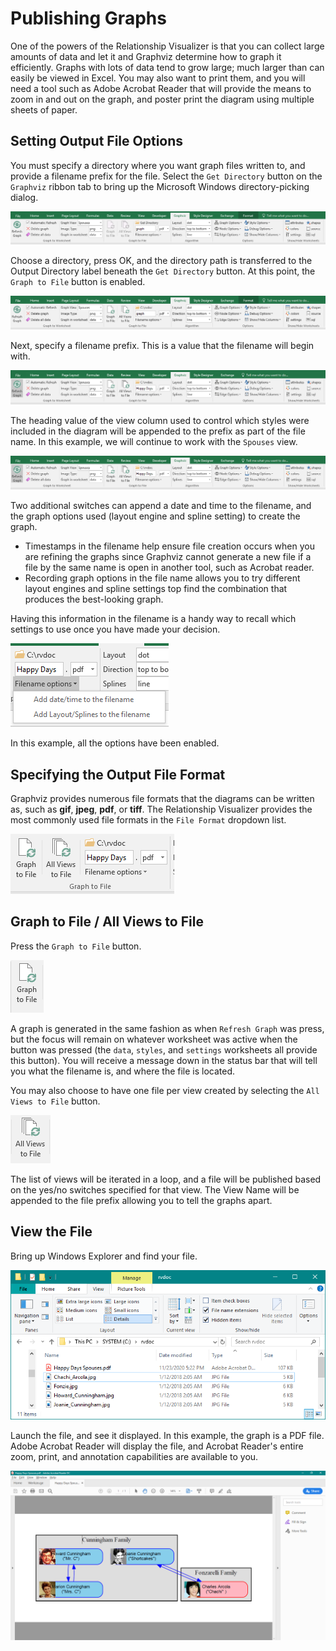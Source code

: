 # Publishing Graphs

One of the powers of the Relationship Visualizer is that you can collect large amounts of data and let it and Graphviz determine how to graph it efficiently. Graphs with lots of data tend to grow large; much larger than can easily be viewed in Excel. You may also want to print them, and you will need a tool such as Adobe Acrobat Reader that will provide the means to zoom in and out on the graph, and poster print the diagram using multiple sheets of paper.

## Setting Output File Options

You must specify a directory where you want graph files written to, and provide a filename prefix for the file. Select the `Get Directory` button on the `Graphviz` ribbon tab to bring up the Microsoft Windows directory-picking dialog.

![](../media/7b9eed29cdcf95baa177d7a12b8efd8c.png)

Choose a directory, press OK, and the directory path is transferred to the Output Directory label beneath the `Get Directory` button. At this point, the `Graph to File` button is enabled.

![](../media/e72a3489af206317f46066a936746acc.png)

Next, specify a filename prefix. This is a value that the filename will begin with.

![](../media/1b377ad40993cf19d6b41497af2811d6.png)

The heading value of the view column used to control which styles were included in the diagram will be appended to the prefix as part of the file name. In this example, we will continue to work with the `Spouses` view.

![](../media/1b377ad40993cf19d6b41497af2811d6.png)

Two additional switches can append a date and time to the filename, and the graph options used (layout engine and spline setting) to create the graph.

- Timestamps in the filename help ensure file creation occurs when you are refining the graphs since Graphviz cannot generate a new file if a file by the same name is open in another tool, such as Acrobat reader.
- Recording graph options in the file name allows you to try different layout engines and spline settings top find the combination that produces the best-looking graph.

Having this information in the filename is a handy way to recall which settings to use once you have made your decision.

![](../media/6e3df2db8a12e27d66aa80195cbae5da.png)

In this example, all the options have been enabled.

## Specifying the Output File Format

Graphviz provides numerous file formats that the diagrams can be written as, such as **gif**, **jpeg**, **pdf**, or **tiff**. The Relationship Visualizer provides the most commonly used file formats in the `File Format` dropdown list.

![](../media/4b429b5d8c0cb09edf10d62e305b2da6.png)

## Graph to File / All Views to File

Press the `Graph to File` button.

![](../media/62696700a85bcfe1f28b029b1ad9cec9.png)

A graph is generated in the same fashion as when `Refresh Graph` was press, but the focus will remain on whatever worksheet was active when the button was pressed (the `data`, `styles`, and `settings` worksheets all provide this button). You will receive a message down in the status bar that will tell you what the filename is, and where the file is located.

You may also choose to have one file per view created by selecting the `All Views to File` button.

![](../media/c71163c77a6909956a4f1f9862069284.png)

The list of views will be iterated in a loop, and a file will be published based on the yes/no switches specified for that view. The View Name will be appended to the file prefix allowing you to tell the graphs apart.

## View the File

Bring up Windows Explorer and find your file.

![](../media/c3ac3ebb62a16f5e90b923cf0aa709ef.png)

Launch the file, and see it displayed. In this example, the graph is a PDF file. Adobe Acrobat Reader will display the file, and Acrobat Reader's entire zoom, print, and annotation capabilities are available to you.

![](../media/b3cca739ef53da62d70889638c6c908a.png)
